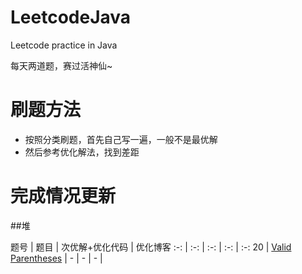 # LeetcodeJava
Leetcode practice in Java

每天两道题，赛过活神仙~

# 刷题方法
* 按照分类刷题，首先自己写一遍，一般不是最优解
* 然后参考优化解法，找到差距

# 完成情况更新

##堆

题号 | 题目 | 次优解+优化代码 | 优化博客 
:-: | :-: | :-: | :-: | :-:
20 | [Valid Parentheses](https://leetcode-cn.com/problems/valid-parentheses) | - | - | - |
